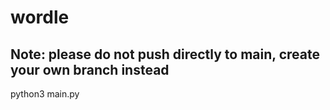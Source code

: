 # wordle


## Note: please do not push directly to main, create your own branch instead

python3 main.py

